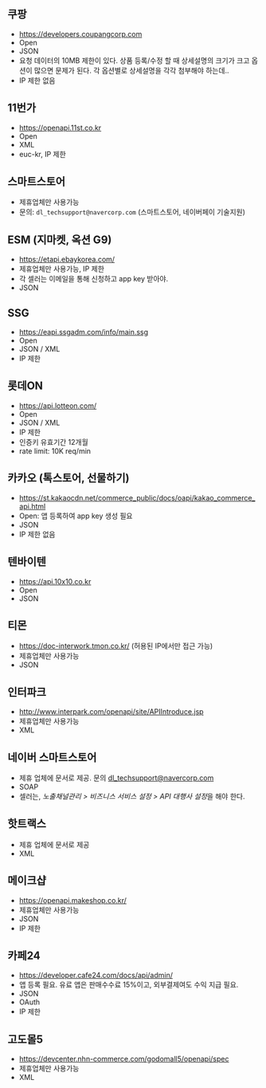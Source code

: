 ## 쿠팡
- https://developers.coupangcorp.com
- Open
- JSON
- 요청 데이터의 10MB 제한이 있다. 상품 등록/수정 할 때 상세설명의 크기가 크고 옵션이 많으면 문제가 된다. 각 옵션별로 상세설명을 각각 첨부해야 하는데..
- IP 제한 없음



## 11번가
- https://openapi.11st.co.kr
- Open
- XML
- euc-kr, IP 제한



## 스마트스토어
- 제휴업체만 사용가능
- 문의: `dl_techsupport@navercorp.com` (스마트스토어, 네이버페이 기술지원)



## ESM (지마켓, 옥션 G9)
- https://etapi.ebaykorea.com/
- 제휴업체만 사용가능, IP 제한
- 각 셀러는 이메일을 통해 신청하고 app key 받아야.
- JSON



## SSG
- https://eapi.ssgadm.com/info/main.ssg
- Open
- JSON / XML
- IP 제한



## 롯데ON
- https://api.lotteon.com/
- Open
- JSON / XML
- IP 제한
- 인증키 유효기간 12개월
- rate limit: 10K req/min


## 카카오 (톡스토어, 선물하기)
- https://st.kakaocdn.net/commerce_public/docs/oapi/kakao_commerce_api.html
- Open: 앱 등록하여 app key 생성 필요
- JSON
- IP 제한 없음



## 텐바이텐
- https://api.10x10.co.kr
- Open
- JSON



## 티몬
- https://doc-interwork.tmon.co.kr/ (허용된 IP에서만 접근 가능)
- 제휴업체만 사용가능
- JSON


## 인터파크
- http://www.interpark.com/openapi/site/APIIntroduce.jsp
- 제휴업체만 사용가능
- XML



## 네이버 스마트스토어
- 제휴 업체에 문서로 제공. 문의 dl_techsupport@navercorp.com
- SOAP
- 셀러는, *노출채널관리 > 비즈니스 서비스 설정 > API 대행사 설정*을 해야 한다.


## 핫트랙스
- 제휴 업체에 문서로 제공
- XML



## 메이크샵
- https://openapi.makeshop.co.kr/
- 제휴업체만 사용가능
- JSON
- IP 제한


## 카페24
- https://developer.cafe24.com/docs/api/admin/
- 앱 등록 필요. 유료 앱은 판매수수료 15%이고, 외부결제여도 수익 지급 필요.
- JSON
- OAuth
- IP 제한



## 고도몰5
- https://devcenter.nhn-commerce.com/godomall5/openapi/spec
- 제휴업체만 사용가능
- XML